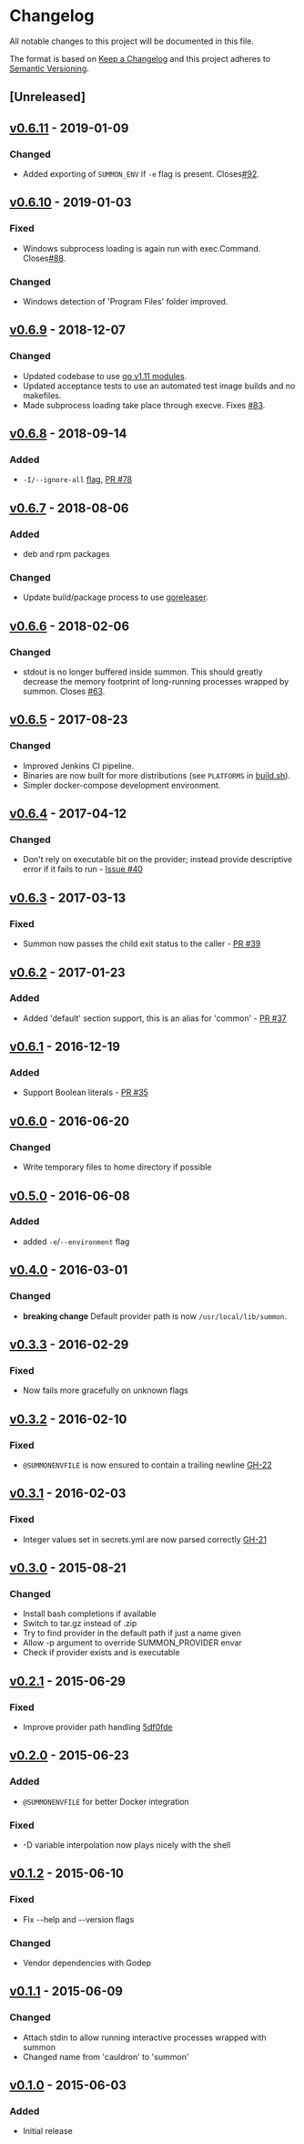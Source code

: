 # Changelog
All notable changes to this project will be documented in this file.

The format is based on [Keep a Changelog](http://keepachangelog.com/en/1.0.0/)
and this project adheres to [Semantic Versioning](http://semver.org/spec/v2.0.0.html).

## [Unreleased]

## [v0.6.11](https://github.com/cyberark/summon/releases/tag/v0.6.11) - 2019-01-09
### Changed
- Added exporting of `SUMMON_ENV` if `-e` flag is present. Closes[#92](https://github.com/cyberark/summon/issues/92).

## [v0.6.10](https://github.com/cyberark/summon/releases/tag/v0.6.10) - 2019-01-03
### Fixed
- Windows subprocess loading is again run with exec.Command. Closes[#88](https://github.com/cyberark/summon/issues/88).
### Changed
- Windows detection of 'Program Files' folder improved.

## [v0.6.9](https://github.com/cyberark/summon/releases/tag/v0.6.9) - 2018-12-07
### Changed
- Updated codebase to use [go v1.11 modules](https://github.com/golang/go/wiki/Modules).
- Updated acceptance tests to use an automated test image builds and no makefiles.
- Made subprocess loading take place through execve. Fixes [#83](https://github.com/cyberark/summon/issues/83).

## [v0.6.8](https://github.com/cyberark/summon/releases/tag/v0.6.8) - 2018-09-14
### Added
- `-I/--ignore-all` [flag](https://github.com/cyberark/summon#flags), [PR #78](https://github.com/cyberark/summon/pull/78)

## [v0.6.7](https://github.com/cyberark/summon/releases/tag/v0.6.7) - 2018-08-06
### Added
- deb and rpm packages
### Changed
- Update build/package process to use [goreleaser](https://github.com/goreleaser/goreleaser).

## [v0.6.6](https://github.com/cyberark/summon/releases/tag/v0.6.6) - 2018-02-06
### Changed
- stdout is no longer buffered inside summon. This should greatly decrease the memory footprint of long-running processes wrapped by summon. Closes [#63](https://github.com/cyberark/summon/issues/63).

## [v0.6.5](https://github.com/cyberark/summon/releases/tag/v0.6.5) - 2017-08-23
### Changed
- Improved Jenkins CI pipeline.
- Binaries are now built for more distributions (see `PLATFORMS` in [build.sh](build.sh)).
- Simpler docker-compose development environment.

## [v0.6.4](https://github.com/cyberark/summon/releases/tag/v0.6.4) - 2017-04-12
### Changed
* Don't rely on executable bit on the provider; instead provide descriptive error if it fails to run - [Issue #40](https://github.com/cyberark/summon/issues/40)

## [v0.6.3](https://github.com/cyberark/summon/releases/tag/v0.6.3) - 2017-03-13
### Fixed
* Summon now passes the child exit status to the caller - [PR #39](https://github.com/cyberark/summon/pull/39)

## [v0.6.2](https://github.com/cyberark/summon/releases/tag/v0.6.2) - 2017-01-23
### Added
* Added 'default' section support, this is an alias for 'common' - [PR #37](https://github.com/cyberark/summon/pull/37)

## [v0.6.1](https://github.com/cyberark/summon/releases/tag/v0.6.1) - 2016-12-19
### Added
* Support Boolean literals - [PR #35](https://github.com/cyberark/summon/pull/35)

## [v0.6.0](https://github.com/cyberark/summon/releases/tag/v0.6.0) - 2016-06-20
### Changed
* Write temporary files to home directory if possible

## [v0.5.0](https://github.com/cyberark/summon/releases/tag/v0.5.0) - 2016-06-08
### Added
* added `-e`/`--environment` flag

## [v0.4.0](https://github.com/cyberark/summon/releases/tag/v0.4.0) - 2016-03-01
### Changed
* **breaking change** Default provider path is now `/usr/local/lib/summon`.

## [v0.3.3](https://github.com/cyberark/summon/releases/tag/v0.3.3) - 2016-02-29
### Fixed
* Now fails more gracefully on unknown flags

## [v0.3.2](https://github.com/cyberark/summon/releases/tag/v0.3.2) - 2016-02-10
### Fixed
* `@SUMMONENVFILE` is now ensured to contain a trailing newline [GH-22](https://github.com/cyberark/summon/issues/22)

## [v0.3.1](https://github.com/cyberark/summon/releases/tag/v0.3.1) - 2016-02-03
### Fixed
* Integer values set in secrets.yml are now parsed correctly [GH-21](https://github.com/cyberark/summon/issues/21)

## [v0.3.0](https://github.com/cyberark/summon/releases/tag/v0.3.0) - 2015-08-21
### Changed
* Install bash completions if available
* Switch to tar.gz instead of .zip
* Try to find provider in the default path if just a name given
* Allow -p argument to override SUMMON_PROVIDER envar
* Check if provider exists and is executable

## [v0.2.1](https://github.com/cyberark/summon/releases/tag/v0.2.1) - 2015-06-29
### Fixed
* Improve provider path handling [5df0fde](https://github.com/cyberark/summon/commit/5df0fdeb182884371ad647d0a9493a5e07d3e0e4)

## [v0.2.0](https://github.com/cyberark/summon/releases/tag/v0.2.0) - 2015-06-23
### Added
* `@SUMMONENVFILE` for better Docker integration
### Fixed
* -D variable interpolation now plays nicely with the shell

## [v0.1.2](https://github.com/cyberark/summon/releases/tag/v0.1.2) - 2015-06-10
### Fixed
* Fix --help and --version flags
### Changed
* Vendor dependencies with Godep

## [v0.1.1](https://github.com/cyberark/summon/releases/tag/v0.1.1) - 2015-06-09
### Changed
* Attach stdin to allow running interactive processes wrapped with summon
* Changed name from 'cauldron' to 'summon'

## [v0.1.0](https://github.com/cyberark/summon/releases/tag/v0.1.0) - 2015-06-03
### Added
* Initial release
